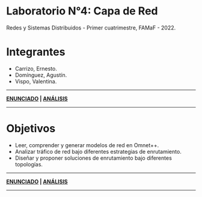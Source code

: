 # Laboratorio N°4: Capa de Red

Redes y Sistemas Distribuidos - Primer cuatrimestre, FAMaF - 2022.

# Integrantes
- Carrizo, Ernesto.
- Domínguez, Agustín.
- Vispo, Valentina.

---

**[ENUNCIADO](Markdown/Assignment.md) | [ANÁLISIS](Markdown/Analysis.md)**

---

# Objetivos

- Leer, comprender y generar modelos de red en Omnet++.
- Analizar tráfico de red bajo diferentes estrategias de enrutamiento.
- Diseñar y proponer soluciones de enrutamiento bajo diferentes topologías.

---

**[ENUNCIADO](Markdown/Assignment.md) | [ANÁLISIS](Markdown/Analysis.md)**

---